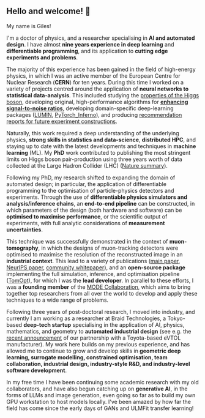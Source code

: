 ## Hello and welcome! 👋

My name is Giles!

I'm a doctor of physics, and a researcher specialising in **AI and automated design**. I have almost **nine years experience in deep learning** and **differentiable programming**, and its application to **cutting edge experiments and problems**.

The majority of this experience has been gained in the field of high-energy physics, in which I was an active member of the European Centre for Nuclear Research (**CERN**) for ten years. During this time I worked on a variety of projects centred around the application of **neural networks to statistical data-analysis**. This included studying the [properties of the Higgs boson](https://www.sciencedirect.com/science/article/pii/S0370269322006657), developing original, high-performance algorithms for [**enhancing signal-to-noise ratios**](https://link.springer.com/article/10.1140/epjc/s10052-022-09993-5), developing domain-specific deep-learning packages ([LUMIN](https://lumin.readthedocs.io/), [PyTorch_Inferno](https://gilesstrong.github.io/pytorch_inferno/)), and producing [recommendation reports for future experiment constructions](https://cds.cern.ch/record/2667167). 

Naturally, this work required a deep understanding of the underlying physics, **strong skills in statistics and data-science**, **distributed HPC**, and staying up to date with the latest developments and techniques in **machine learning** (ML). My **PhD** work contributed to publishing the most stringent limits on Higgs boson pair-production using three years worth of data collected at the Large Hadron Collider (LHC) ([Nature summary](https://www.nature.com/articles/s41586-022-04892-x#Fig2)).

Following my PhD, my research shifted to expanding the domain of automated design; in particular, the application of differentiable programming to the optimisation of particle-physics detectors and experiments. Through the use of **differentiable physics simulators and analysis/inference chains**, an **end-to-end pipeline** can be constructed, in which parameters of the design (both hardware and software) can be **optimised to maximise performance**, or the scientific output of experiments, with full analytic considerations of **measurement uncertainties**.

This technique was successfully demonstrated in the context of **muon-tomography**, in which the designs of muon-tracking detectors were optimised to maximise the resolution of the reconstructed image in an **industrial context**. This lead to a variety of publications ([main paper](https://iopscience.iop.org/article/10.1088/2632-2153/ad52e7), [NeurIPS paper](https://ml4physicalsciences.github.io/2023/files/NeurIPS_ML4PS_2023_50.pdf), [community whitepaper](https://www.sciencedirect.com/science/article/pii/S2405428323000047)), and an **open-source package** implementing the full simulation, inference, and optimisation pipeline ([TomOpt](https://tomopt.readthedocs.io/en/latest/)), for which I was the **lead developer**. In parallel to these efforts, I was a **founding member** of the [MODE Collaboration](https://mode-collaboration.github.io/), which aims to bring together top researchers from all over the world to develop and apply these techniques to a wide range of problems.

Following three years of post-doctoral research, I moved into industry, and currently I am working as a researcher at Braid Technologies, a Tokyo-based **deep-tech startup** specialising in the application of AI, physics, mathematics, and geometry to **automated industrial design** (see e.g. the [recent announcement](https://en.skydrive2020.com/archives/13652) of our partnership with a Toyota-based eVTOL manufacturer). My work here builds on my previous experience, and has allowed me to continue to grow and develop skills in **geometric deep learning, surrogate modelling, constrained optimisation, team collaboration, industrial design, industry-style R&D, and industry-level software development**.

In my free time I have been continuing some academic research with my old collaborators, and have also begun catching up on **generative AI**, in the forms of LLMs and image generation, even going so far as to build my own GPU workstation to host models locally. I've been amazed by how far the field has come since the early days of GANs and ULMFit transfer learning!
